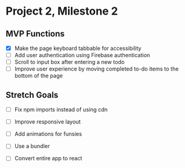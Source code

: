 # Project 2, Milestone 2



## MVP Functions

- [x] Make the page keyboard tabbable for accessibility
- [ ] Add user authentication using Firebase authentication
- [ ] Scroll to input box after entering a new todo
- [ ] Improve user experience by moving completed to-do items to the bottom of the page

## Stretch Goals

- [ ] Fix npm imports instead of using cdn
- [ ] Improve responsive layout
- [ ] Add animations for funsies
- [ ] Use a bundler
- [ ] Convert entire app to react

